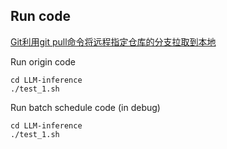 
## Run code
[Git利用git pull命令将远程指定仓库的分支拉取到本地](https://blog.csdn.net/weixin_44312010/article/details/102970413)

Run origin code
``` shell
cd LLM-inference
./test_1.sh
```

Run batch schedule code (in debug)
``` shell
cd LLM-inference
./test_1.sh
```
